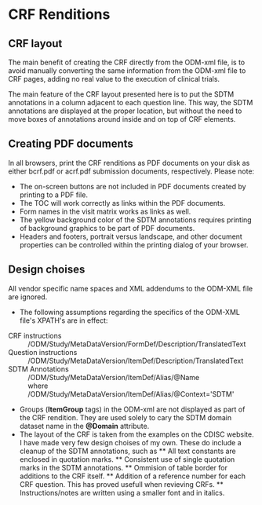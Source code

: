 # CRF Renditions

## CRF layout
The main benefit of creating the CRF directly from the ODM-xml file, is to avoid manually converting the same information from the ODM-xml file to CRF pages, adding no real value to the execution of clinical trials.

The main feature of the CRF layout presented here is to put the SDTM annotations in a column adjacent to each question line. This way, the SDTM annotations are displayed at the proper location, but without the need to move boxes of annotations around inside and on top of CRF elements.

## Creating PDF documents
In all browsers, print the CRF renditions as PDF documents on your disk as either bcrf.pdf or acrf.pdf submission documents, respectively. Please note:
* The on-screen buttons are not included in PDF documents created by printing to a PDF file.
* The TOC will work correctly as links within the PDF documents.
* Form names in the visit matrix works as links as well.
* The yellow background color of the SDTM annotations requires printing of background graphics to be part of PDF documents.
* Headers and footers, portrait versus landscape, and other document properties can be controlled within the printing dialog of your browser.

## Design choises
All vendor specific name spaces and XML addendums to the ODM-XML file are ignored.

* The following assumptions regarding the specifics of the ODM-XML file's XPATH's are in effect:
<dl>
  <dt>CRF instructions</dt>
  <dd>/ODM/Study/MetaDataVersion/FormDef/Description/TranslatedText</dd>
  <dt>Question instructions</dt>
  <dd>/ODM/Study/MetaDataVersion/ItemDef/Description/TranslatedText</dd>
  <dt>SDTM Annotations</dt>
  <dd>/ODM/Study/MetaDataVersion/ItemDef/Alias/@Name
    <br/>
    where
    /ODM/Study/MetaDataVersion/ItemDef/Alias/@Context='SDTM'</dd>
  </dl>
  
* Groups (**ItemGroup** tags) in the ODM-xml are not displayed as part of the CRF rendition. They are used solely to cary the SDTM domain dataset name in the **@Domain** attribute.
* The layout of the CRF is taken from the examples on the CDISC website. I have made very few design choises of my own. These do include a cleanup of the SDTM annotations, such as
** All text constants are enclosed in quotation marks.
** Consistent use of single quotation marks in the SDTM annotations.
** Ommision of table border for additions to the CRF itself.
** Addition of a reference number for each CRF question. This has proved usefull when revieving CRFs.
** Instructions/notes are written using a smaller font and in italics.
